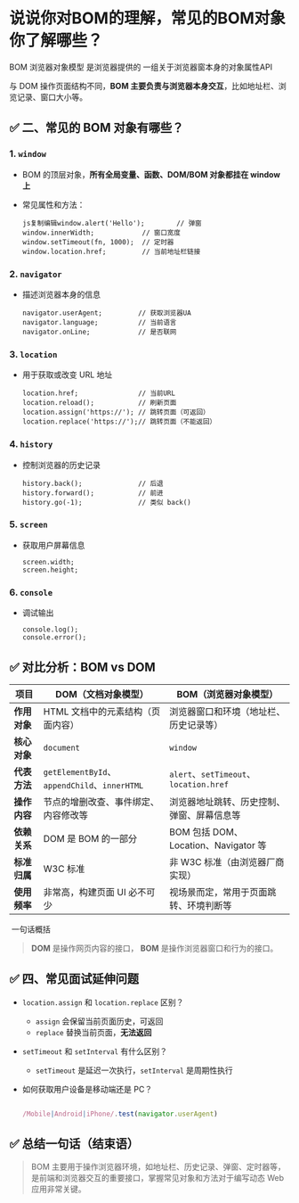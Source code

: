 # 说说你对BOM的理解，常见的BOM对象你了解哪些？

BOM 浏览器对象模型 是浏览器提供的 一组关于浏览器窗本身的对象属性API

与 DOM 操作页面结构不同，**BOM 主要负责与浏览器本身交互**，比如地址栏、浏览记录、窗口大小等。



## ✅ 二、常见的 BOM 对象有哪些？

### 1. **`window`**

- BOM 的顶层对象，**所有全局变量、函数、DOM/BOM 对象都挂在 window 上**

- 常见属性和方法：

  ```
  js复制编辑window.alert('Hello');        // 弹窗
  window.innerWidth;            // 窗口宽度
  window.setTimeout(fn, 1000);  // 定时器
  window.location.href;         // 当前地址栏链接
  ```

### 2. **`navigator`**

- 描述浏览器本身的信息

  ```
  navigator.userAgent;         // 获取浏览器UA
  navigator.language;          // 当前语言
  navigator.onLine;            // 是否联网
  ```

### 3. **`location`**

- 用于获取或改变 URL 地址

  ```
  location.href;               // 当前URL
  location.reload();           // 刷新页面
  location.assign('https://'); // 跳转页面（可返回）
  location.replace('https://');// 跳转页面（不能返回）
  ```

### 4. **`history`**

- 控制浏览器的历史记录

  ```
  history.back();              // 后退
  history.forward();           // 前进
  history.go(-1);              // 类似 back()
  ```

### 5. **`screen`**

- 获取用户屏幕信息

  ```
  screen.width;
  screen.height;
  ```

### 6. **`console`**

- 调试输出

  ```
  console.log();
  console.error();
  ```



## ✅ 对比分析：BOM vs DOM

| 项目         | DOM（文档对象模型）                          | BOM（浏览器对象模型）                      |
| ------------ | -------------------------------------------- | ------------------------------------------ |
| **作用对象** | HTML 文档中的元素结构（页面内容）            | 浏览器窗口和环境（地址栏、历史记录等）     |
| **核心对象** | `document`                                   | `window`                                   |
| **代表方法** | `getElementById`、`appendChild`、`innerHTML` | `alert`、`setTimeout`、`location.href`     |
| **操作内容** | 节点的增删改查、事件绑定、内容修改等         | 浏览器地址跳转、历史控制、弹窗、屏幕信息等 |
| **依赖关系** | DOM 是 BOM 的一部分                          | BOM 包括 DOM、Location、Navigator 等       |
| **标准归属** | W3C 标准                                     | 非 W3C 标准（由浏览器厂商实现）            |
| **使用频率** | 非常高，构建页面 UI 必不可少                 | 视场景而定，常用于页面跳转、环境判断等     |

​     一句话概括

> **DOM** 是操作网页内容的接口，
>  **BOM** 是操作浏览器窗口和行为的接口。



## ✅ 四、常见面试延伸问题

- `location.assign` 和 `location.replace` 区别？

  - `assign` 会保留当前页面历史，可返回
  - `replace` 替换当前页面，**无法返回**

- `setTimeout` 和 `setInterval` 有什么区别？

  - `setTimeout` 是延迟一次执行，`setInterval` 是周期性执行

- 如何获取用户设备是移动端还是 PC？

  ```js
  
  /Mobile|Android|iPhone/.test(navigator.userAgent)
  ```

## ✅ 总结一句话（结束语）

> BOM 主要用于操作浏览器环境，如地址栏、历史记录、弹窗、定时器等，是前端和浏览器交互的重要接口，掌握常见对象和方法对于编写动态 Web 应用非常关键。
